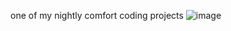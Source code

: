 one of my nightly comfort coding projects
![image](https://github.com/user-attachments/assets/0fd917b2-3f17-41ca-bda7-a727660a85a7)
